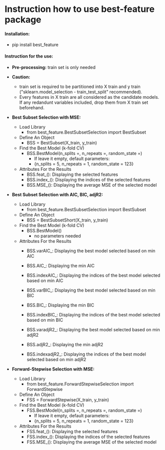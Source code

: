 # Instruction how to use best-feature package
#### Installation: 
* pip install best_feature
#### Instruction for the use:
* **Pre-processing:** train set is only needed 
* **Caution:** 
  - train set is required to be partitioned into X train and y train ("sklearn.model_selection - train_test_split" recommended).
  - Every features in X train are all considered as the candidate models. If any redandunt variables included, drop them from X train set beforehand.
* **Best Subset Selection with MSE:**
  - Load Library
    - from best_feature.BestSubsetSelection import BestSubset
  - Define An Object
    - BSS = BestSubset(X_train, y_train)
  - Find the Best Model (k-fold CV)
    - BSS.BestModel(n_splits =, n_repeats =, random_state =)
      - If leave it empty, default parameters:
      - {n_splits = 5, n_repeats = 1, random_state = 123}
  - Attributes For the Results
    - BSS.feat_(): Displaying the selected features
    - BSS.index_(): Displaying the indices of the selected features
    - BSS.MSE_(): Displaying the average MSE of the selected model
    
* **Best Subset Selection with AIC, BIC, adjR2:**
  - Load Library
    - from best_feature.BestSubsetSelection import BestSubset
  - Define An Object
    - BSS = BestSubsetShort(X_train, y_train)
  - Find the Best Model (k-fold CV)
    - BSS.BestModel()
      - no parameters needed
  - Attributes For the Results
    - BSS.varAIC_: Displaying the best model selected based on min AIC
    - BSS.AIC_: Displaying the min AIC
    - BSS.indexAIC_: Displaying the indices of the best model selected based on min AIC
    
    - BSS.varBIC_: Displaying the best model selected based on min BIC
    - BSS.BIC_: Displaying the min BIC
    - BSS.indexBIC_: Displaying the indices of the best model selected based on min BIC
    
    - BSS.varadjR2_: Displaying the best model selected based on min adjR2
    - BSS.adjR2_: Displaying the min adjR2
    - BSS.indexadjR2_: Displaying the indices of the best model selected based on min adjR2

* **Forward-Stepwise Selection with MSE:**
  - Load Library
    - from best_feature.ForwardStepwiseSelection import ForwardStepwise
  - Define An Object
    - FSS = ForwardStepwise(X_train, y_train)
  - Find the Best Model (k-fold CV)
    - FSS.BestModel(n_splits =, n_repeats =, random_state =)
      - If leave it empty, default parameters:
      - {n_splits = 5, n_repeats = 1, random_state = 123}
  - Attributes For the Results
    - FSS.feat_(): Displaying the selected features
    - FSS.index_(): Displaying the indices of the selected features
    - FSS.MSE_(): Displaying the average MSE of the selected model




